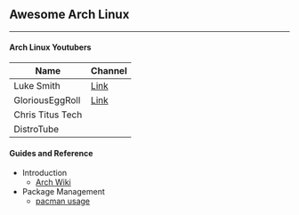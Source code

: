 ## Awesome Arch Linux 

---

#### Arch Linux Youtubers

|Name|Channel|
|---|---|
|Luke Smith| [Link](https://www.youtube.com/channel/lukesmithxyz) |
|GloriousEggRoll | [Link](https://www.youtube.com/channel/gloriouseggrolltv) |
|Chris Titus Tech| |
|DistroTube| |

#### Guides and Reference

* Introduction
    * [Arch Wiki](https://wiki.archlinux.org/)
* Package Management
    * [pacman usage](guides/pacuse.md)


